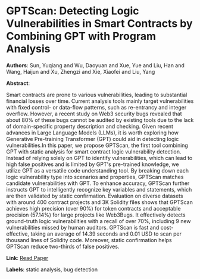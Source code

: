 # GPTScan: Detecting Logic Vulnerabilities in Smart Contracts by Combining GPT with Program Analysis

**Authors**: Sun, Yuqiang and Wu, Daoyuan and Xue, Yue and Liu, Han and Wang, Haijun and Xu, Zhengzi and Xie, Xiaofei and Liu, Yang

**Abstract**:

Smart contracts are prone to various vulnerabilities, leading to substantial financial losses over time. Current analysis tools mainly target vulnerabilities with fixed control- or data-flow patterns, such as re-entrancy and integer overflow. However, a recent study on Web3 security bugs revealed that about 80\% of these bugs cannot be audited by existing tools due to the lack of domain-specific property description and checking. Given recent advances in Large Language Models (LLMs), it is worth exploring how Generative Pre-training Transformer (GPT) could aid in detecting logic vulnerabilities.In this paper, we propose GPTScan, the first tool combining GPT with static analysis for smart contract logic vulnerability detection. Instead of relying solely on GPT to identify vulnerabilities, which can lead to high false positives and is limited by GPT's pre-trained knowledge, we utilize GPT as a versatile code understanding tool. By breaking down each logic vulnerability type into scenarios and properties, GPTScan matches candidate vulnerabilities with GPT. To enhance accuracy, GPTScan further instructs GPT to intelligently recognize key variables and statements, which are then validated by static confirmation. Evaluation on diverse datasets with around 400 contract projects and 3K Solidity files shows that GPTScan achieves high precision (over 90\%) for token contracts and acceptable precision (57.14\%) for large projects like Web3Bugs. It effectively detects ground-truth logic vulnerabilities with a recall of over 70\%, including 9 new vulnerabilities missed by human auditors. GPTScan is fast and cost-effective, taking an average of 14.39 seconds and 0.01 USD to scan per thousand lines of Solidity code. Moreover, static confirmation helps GPTScan reduce two-thirds of false positives.

**Link**: [Read Paper](https://doi.org/10.1145/3597503.3639117)

**Labels**: static analysis, bug detection
